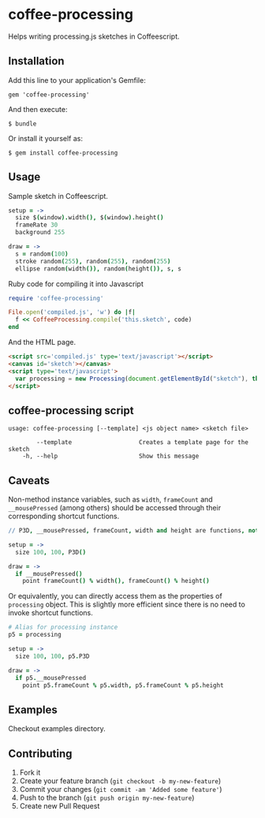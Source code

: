coffee-processing
=================

Helps writing processing.js sketches in Coffeescript.

Installation
------------

Add this line to your application's Gemfile:

    gem 'coffee-processing'

And then execute:

    $ bundle

Or install it yourself as:

    $ gem install coffee-processing

Usage
-----

Sample sketch in Coffeescript.
```coffee
setup = ->
  size $(window).width(), $(window).height()
  frameRate 30
  background 255

draw = ->
  s = random(100)
  stroke random(255), random(255), random(255)
  ellipse random(width()), random(height()), s, s
```

Ruby code for compiling it into Javascript
```ruby
require 'coffee-processing'

File.open('compiled.js', 'w') do |f|
  f << CoffeeProcessing.compile('this.sketch', code)
end
```

And the HTML page.
```html
<script src='compiled.js' type='text/javascript'></script>
<canvas id='sketch'></canvas>
<script type='text/javascript'>
  var processing = new Processing(document.getElementById("sketch"), this.sketch)
</script>
```

coffee-processing script
------------------------

```
usage: coffee-processing [--template] <js object name> <sketch file>

        --template                   Creates a template page for the sketch
    -h, --help                       Show this message
```


Caveats
-------

Non-method instance variables, such as `width`, `frameCount` and `__mousePressed` (among others)
should be accessed through their corresponding shortcut functions.

```coffee
// P3D, __mousePressed, frameCount, width and height are functions, not values.

setup = ->
  size 100, 100, P3D()

draw = ->
  if __mousePressed()
    point frameCount() % width(), frameCount() % height()
```

Or equivalently, you can directly access them as the properties of `processing` object.
This is slightly more efficient since there is no need to invoke shortcut functions.

```coffee
# Alias for processing instance
p5 = processing

setup = ->
  size 100, 100, p5.P3D

draw = ->
  if p5.__mousePressed
    point p5.frameCount % p5.width, p5.frameCount % p5.height
```

Examples
--------

Checkout examples directory.

Contributing
------------

1. Fork it
2. Create your feature branch (`git checkout -b my-new-feature`)
3. Commit your changes (`git commit -am 'Added some feature'`)
4. Push to the branch (`git push origin my-new-feature`)
5. Create new Pull Request
